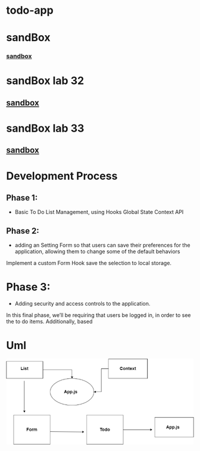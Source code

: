 # todo-app


# sandBox
### [sandbox](https://codesandbox.io/s/confident-hertz-ezkp8?file=/src/app.scss:3-145)


# sandBox lab 32

## [sandbox](https://codesandbox.io/s/young-snowflake-byqwx)

# sandBox lab 33

## [sandbox](https://codesandbox.io/s/cocky-pine-mlr1m?file=/package.json)


# Development Process 

## Phase 1:
- Basic To Do List Management, using Hooks
Global State
Context API

## Phase 2:
- adding an Setting Form so that users can save their preferences for the application, allowing them to change some of the default behaviors

Implement a custom Form Hook
save the selection to local storage.

 # Phase 3:
 - Adding security and access controls to the application.

In this final phase, we’ll be requiring that users be logged in, in order to see the to do items. Additionally, based 

# Uml 
![](uml.png)
